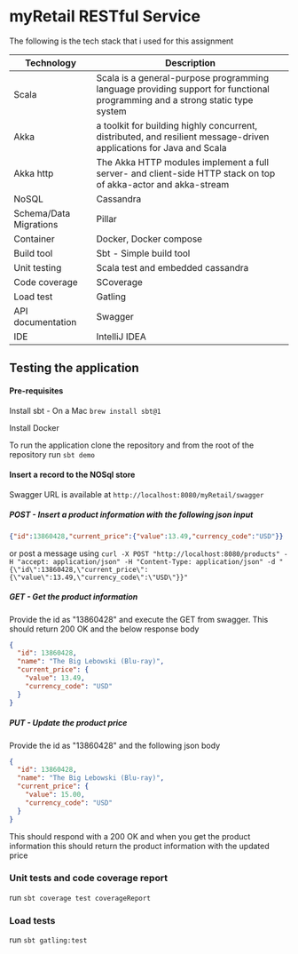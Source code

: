 # myRetail RESTful Service

The following is the tech stack that i used for this assignment


| Technology| Description|
| ---- |----|
| Scala          | Scala is a general-purpose programming language providing support for functional programming and a strong static type system|
| Akka         | a toolkit for building highly concurrent, distributed, and resilient message-driven applications for Java and Scala      |
| Akka http     | The Akka HTTP modules implement a full server- and client-side HTTP stack on top of akka-actor and akka-stream      |
| NoSQL   | Cassandra
| Schema/Data Migrations | Pillar
| Container  | Docker, Docker compose
| Build tool  | Sbt - Simple build tool
| Unit testing  | Scala test and embedded cassandra
| Code coverage | SCoverage
| Load test  | Gatling
| API documentation | Swagger
| IDE  | IntelliJ IDEA

## Testing the application

#### Pre-requisites
Install sbt - On a Mac `brew install sbt@1`

Install Docker 

To run the application clone the repository and from the root of the repository run
`sbt demo` 

#### Insert a record to the NOSql store

Swagger URL is available at `http://localhost:8080/myRetail/swagger
`

##### POST - Insert a product information with the following json input
```json
{"id":13860428,"current_price":{"value":13.49,"currency_code":"USD"}}
```
or post a message using ```curl -X POST "http://localhost:8080/products" -H "accept: application/json" -H "Content-Type: application/json" -d "{\"id\":13860428,\"current_price\":{\"value\":13.49,\"currency_code\":\"USD\"}}"```


##### GET - Get the product information
Provide the id as "13860428" and execute the GET from swagger. This should return 200 OK and the below response body
```json
{
  "id": 13860428,
  "name": "The Big Lebowski (Blu-ray)",
  "current_price": {
    "value": 13.49,
    "currency_code": "USD"
  }
}
```

##### PUT - Update the product price
Provide the id as "13860428" and the following json body
```json
{
  "id": 13860428,
  "name": "The Big Lebowski (Blu-ray)",
  "current_price": {
    "value": 15.00,
    "currency_code": "USD"
  }
}
```
This should respond with a 200 OK and when you get the product information this should return the product information with the updated price

### Unit tests and code coverage report

run `sbt coverage test coverageReport`

### Load tests
run `sbt gatling:test`




